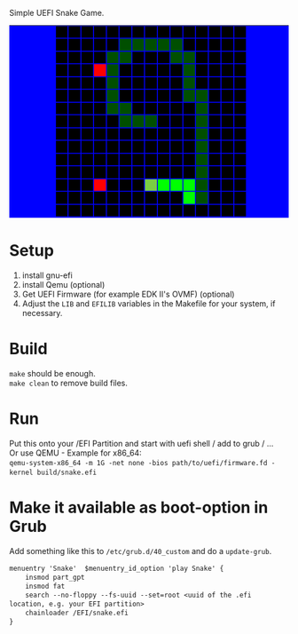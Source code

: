 
Simple UEFI Snake Game.

![example](example.png)

# Setup
1. install gnu-efi
2. install Qemu   (optional)
3. Get UEFI Firmware (for example EDK II's OVMF)  (optional)
4. Adjust the `LIB` and `EFILIB` variables in the Makefile for your system, if necessary.

# Build
`make`  should be enough.<br/>
`make clean` to remove build files.

# Run
Put this onto your /EFI Partition and start with uefi shell / add to grub / ...<br/>
Or use QEMU - Example for x86_64:<br/>
`qemu-system-x86_64 -m 1G -net none -bios path/to/uefi/firmware.fd -kernel build/snake.efi`

# Make it available as boot-option in Grub
Add something like this to `/etc/grub.d/40_custom`  and do a `update-grub`.
```
menuentry 'Snake'  $menuentry_id_option 'play Snake' {
	insmod part_gpt
	insmod fat
	search --no-floppy --fs-uuid --set=root <uuid of the .efi location, e.g. your EFI partition>
	chainloader /EFI/snake.efi
}
```

